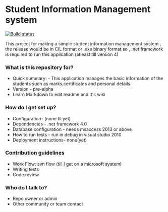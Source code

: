# Student Information Management system #

[![Build status](https://ci.appveyor.com/api/projects/status/vedj7pp46brllcu5/branch/master?svg=true)](https://ci.appveyor.com/project/Mr-Kumar-Abhishek/sims/branch/master)

This project for making a simple student information management system , the release would be in CIL format
or .exe binary format so , .net framework is required to run this application (atleast till version 4)

### What is this repository for? ###

* Quick summary: - This application manages the basic information of the students such as marks,certificates
and personal details.
* Version - pre-alpha
* Learn Markdown to edit readme and it's wiki

### How do I get set up? ###

* Configuration- (none til yet)
* Dependencies - .net framework 4.0
* Database configuration - needs msaccess 2013 or above
* How to run tests - run in debug in visual studio 2010
* Deployment instructions- none(yet)

### Contribution guidelines ###

* Work Flow: svn flow (till I get on a microsoft system)
* Writing tests
* Code review

### Who do I talk to? ###

* Repo owner or admin
* Other community or team contact
